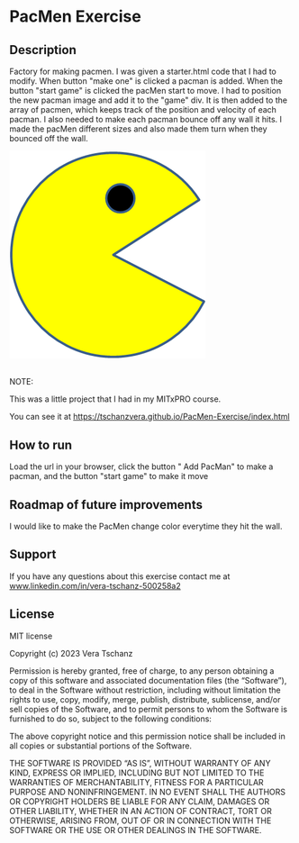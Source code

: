 # PacMen Exercise

## Description

Factory for making pacmen.
I was given a starter.html code that I had to modify.
When button "make one" is clicked a pacman is added.
When the button "start game" is clicked the pacMen start to move.
I had to position the new pacman image and add it to the "game" div. It is then added to the array of pacmen, which keeps track of the position and velocity of each pacman.
I also needed to make each pacman bounce off any wall it hits. I made the pacMen different sizes and also made them turn when they bounced off the wall.


<img src="images/PacMan1.png">




##
NOTE:

This was a little project that I had in my MITxPRO course.  

You can see it at https://tschanzvera.github.io/PacMen-Exercise/index.html

## How to run

Load the url in your browser, click the button " Add PacMan" to make a pacman, and the button "start game" to make it move

## Roadmap of future improvements 

I would like to make the PacMen change color everytime they hit the wall.

## Support

If you have any questions about this exercise contact me at www.linkedin.com/in/vera-tschanz-500258a2

## License

MIT license

Copyright (c) 2023 Vera Tschanz

Permission is hereby granted, free of charge, to any person obtaining a copy of this software and associated documentation files (the “Software”), to deal in the Software without restriction, including without limitation the rights to use, copy, modify, merge, publish, distribute, sublicense, and/or sell copies of the Software, and to permit persons to whom the Software is furnished to do so, subject to the following conditions:

The above copyright notice and this permission notice shall be included in all copies or substantial portions of the Software.

THE SOFTWARE IS PROVIDED “AS IS”, WITHOUT WARRANTY OF ANY KIND, EXPRESS OR IMPLIED, INCLUDING BUT NOT LIMITED TO THE WARRANTIES OF MERCHANTABILITY, FITNESS FOR A PARTICULAR PURPOSE AND NONINFRINGEMENT. IN NO EVENT SHALL THE AUTHORS OR COPYRIGHT HOLDERS BE LIABLE FOR ANY CLAIM, DAMAGES OR OTHER LIABILITY, WHETHER IN AN ACTION OF CONTRACT, TORT OR OTHERWISE, ARISING FROM, OUT OF OR IN CONNECTION WITH THE SOFTWARE OR THE USE OR OTHER DEALINGS IN THE SOFTWARE.

